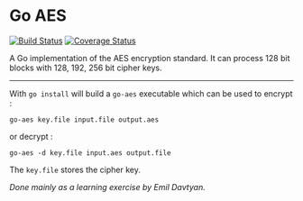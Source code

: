 # Go AES
[![Build Status](https://travis-ci.org/emil2k/go-aes.svg)](https://travis-ci.org/emil2k/go-aes)
[![Coverage Status](https://img.shields.io/coveralls/emil2k/go-aes.svg)](https://coveralls.io/r/emil2k/go-aes)

A Go implementation of the AES encryption standard. It can process 128 bit blocks with 128, 192, 256 bit cipher keys.

---

With `go install` will build a `go-aes` executable which can be used to encrypt :

```
go-aes key.file input.file output.aes
```
or decrypt :

```
go-aes -d key.file input.aes output.file
```

The `key.file` stores the cipher key.

*Done mainly as a learning exercise by Emil Davtyan.*
